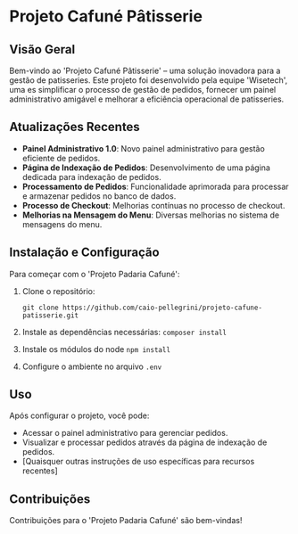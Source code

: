 # Projeto Cafuné Pâtisserie

## Visão Geral
Bem-vindo ao 'Projeto Cafuné Pâtisserie' – uma solução inovadora para a gestão de patisseries. Este projeto foi desenvolvido pela equipe 'Wisetech', uma es simplificar o processo de gestão de pedidos, fornecer um painel administrativo amigável e melhorar a eficiência operacional de patisseries.

## Atualizações Recentes
- **Painel Administrativo 1.0**: Novo painel administrativo para gestão eficiente de pedidos.
- **Página de Indexação de Pedidos**: Desenvolvimento de uma página dedicada para indexação de pedidos.
- **Processamento de Pedidos**: Funcionalidade aprimorada para processar e armazenar pedidos no banco de dados.
- **Processo de Checkout**: Melhorias contínuas no processo de checkout.
- **Melhorias na Mensagem do Menu**: Diversas melhorias no sistema de mensagens do menu.

## Instalação e Configuração
Para começar com o 'Projeto Padaria Cafuné':
1. Clone o repositório:

   ``` git clone https://github.com/caio-pellegrini/projeto-cafune-patisserie.git ```
2. Instale as dependências necessárias:
   ``` composer install ```
3. Instale os módulos do node
   ``` npm install ```
4. Configure o ambiente no arquivo ``` .env ```

   
## Uso
Após configurar o projeto, você pode:
- Acessar o painel administrativo para gerenciar pedidos.
- Visualizar e processar pedidos através da página de indexação de pedidos.
- [Quaisquer outras instruções de uso específicas para recursos recentes]

## Contribuições
Contribuições para o 'Projeto Padaria Cafuné' são bem-vindas!

